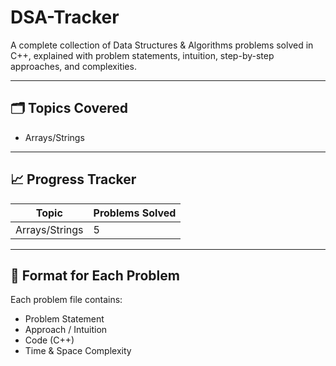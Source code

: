 # DSA-Tracker
A complete collection of Data Structures &amp; Algorithms problems solved in C++, explained with problem statements, intuition, step-by-step approaches, and complexities.

---

## 🗂️ Topics Covered
- Arrays/Strings
  
---

## 📈 Progress Tracker
| Topic | Problems Solved |
|--------|-----------------|
| Arrays/Strings | 5 |

---

## 🧩 Format for Each Problem
Each problem file contains:
- Problem Statement
- Approach / Intuition
- Code (C++)
- Time & Space Complexity

